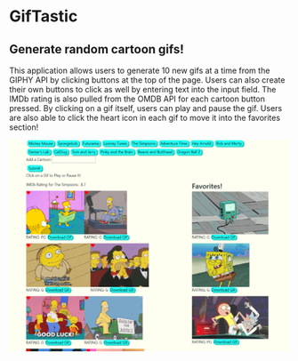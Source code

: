 # GifTastic

## Generate random cartoon gifs!

This application allows users to generate 10 new gifs at a time from the GIPHY API by clicking buttons at the top of the page. Users can also create their own buttons to click as well by entering text into the input field. The IMDb rating is also pulled from the OMDB API for each cartoon button pressed. By clicking on a gif itself, users can play and pause the gif. Users are also able to click the heart icon in each gif to move it into the favorites section!

![Screenshot of Game](assets/images/screenshot.png)
